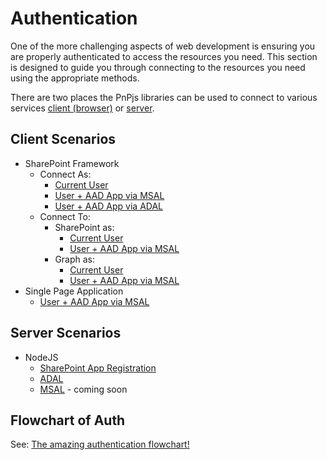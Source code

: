 # Authentication

One of the more challenging aspects of web development is ensuring you are properly authenticated to access the resources you need. This section is designed to guide you through connecting to the resources you need using the appropriate methods.

There are two places the PnPjs libraries can be used to connect to various services [client (browser)](#client-scenarios) or [server](#server-scenarios).

## Client Scenarios

- SharePoint Framework
    - Connect As:
        - [Current User](./client-spfx.md#connect-to-sharepoint-as-current-user)
        - [User + AAD App via MSAL](./client-spfx.md#msal-client)
        - [User + AAD App via ADAL](./client-spfx.md#adal-client)
    - Connect To:
        - SharePoint as:
            - [Current User](./client-spfx.md#auth-as-current-user)
            - [User + AAD App via MSAL](./msaljsclient.md#calling-sharepoint-via-msal)
        - Graph as:
            - [Current User](./client-spfx.md#connect-to-graph-as-current-user)
            - [User + AAD App via MSAL](./msaljsclient.md#calling-graph-via-msal)
- Single Page Application
    - [User + AAD App via MSAL](./msaljsclient.md#use-in-single-page-applications)

## Server Scenarios

- NodeJS
    - [SharePoint App Registration](./server-nodejs.md#sharepoint-app-registration)
    - [ADAL](server-nodejs.md#adal)
    - [MSAL](server-nodejs.md#msal) - coming soon

## Flowchart of Auth

See: [The amazing authentication flowchart!](./flowchart.md)
